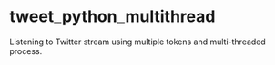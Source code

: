 # tweet_python_multithread
Listening to Twitter stream using multiple tokens and multi-threaded process.
